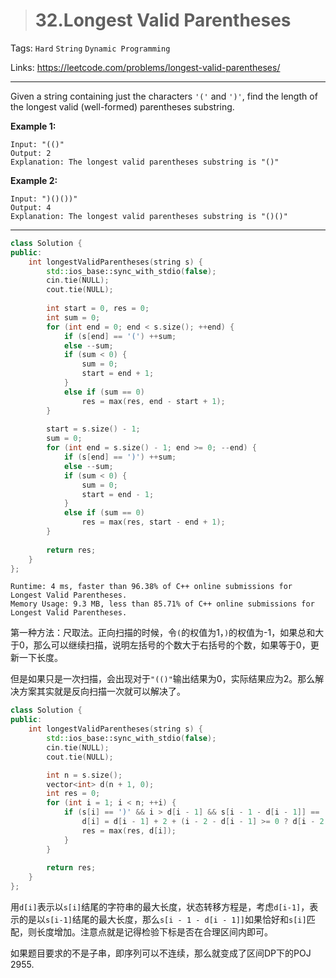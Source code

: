 > # 32.Longest Valid Parentheses

Tags: `Hard` `String` `Dynamic Programming`

Links: <https://leetcode.com/problems/longest-valid-parentheses/>

-----

Given a string containing just the characters `'('` and `')'`, find the length of the longest valid (well-formed) parentheses substring.

**Example 1:**

```
Input: "(()"
Output: 2
Explanation: The longest valid parentheses substring is "()"
```

**Example 2:**

```
Input: ")()())"
Output: 4
Explanation: The longest valid parentheses substring is "()()"
```

------

```c++
class Solution {
public:
    int longestValidParentheses(string s) {
        std::ios_base::sync_with_stdio(false);
        cin.tie(NULL);
        cout.tie(NULL);
        
        int start = 0, res = 0;
        int sum = 0;
        for (int end = 0; end < s.size(); ++end) {
            if (s[end] == '(') ++sum;
            else --sum;
            if (sum < 0) {
                sum = 0;
                start = end + 1;
            }
            else if (sum == 0)
                res = max(res, end - start + 1);
        }
        
        start = s.size() - 1;
        sum = 0;
        for (int end = s.size() - 1; end >= 0; --end) {
            if (s[end] == ')') ++sum;
            else --sum;
            if (sum < 0) {
                sum = 0;
                start = end - 1;
            }
            else if (sum == 0)
                res = max(res, start - end + 1);
        }
        
        return res;
    }
};
```

```
Runtime: 4 ms, faster than 96.38% of C++ online submissions for Longest Valid Parentheses.
Memory Usage: 9.3 MB, less than 85.71% of C++ online submissions for Longest Valid Parentheses.
```

第一种方法：尺取法。正向扫描的时候，令`(`的权值为1，`)`的权值为-1，如果总和大于0，那么可以继续扫描，说明左括号的个数大于右括号的个数，如果等于0，更新一下长度。

但是如果只是一次扫描，会出现对于`"(()"`输出结果为0，实际结果应为2。那么解决方案其实就是反向扫描一次就可以解决了。

```c++
class Solution {
public:
    int longestValidParentheses(string s) {
        std::ios_base::sync_with_stdio(false);
        cin.tie(NULL);
        cout.tie(NULL);

        int n = s.size();
        vector<int> d(n + 1, 0);
        int res = 0;
        for (int i = 1; i < n; ++i) {
            if (s[i] == ')' && i > d[i - 1] && s[i - 1 - d[i - 1]] == '(') {
                d[i] = d[i - 1] + 2 + (i - 2 - d[i - 1] >= 0 ? d[i - 2 - d[i - 1]] : 0);
                res = max(res, d[i]);
            }
        }
    
        return res;
    }
};
```

用`d[i]`表示以`s[i]`结尾的字符串的最大长度，状态转移方程是，考虑`d[i-1]`，表示的是以`s[i-1]`结尾的最大长度，那么`s[i - 1 - d[i - 1]]`如果恰好和`s[i]`匹配，则长度增加。注意点就是记得检验下标是否在合理区间内即可。

如果题目要求的不是子串，即序列可以不连续，那么就变成了区间DP下的POJ 2955.